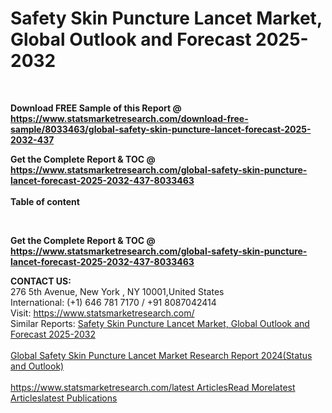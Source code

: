 <h1>Safety Skin Puncture Lancet Market, Global Outlook and Forecast 2025-2032</h1><br/><p><strong>Download FREE Sample of this Report @ <a href="https://www.statsmarketresearch.com/download-free-sample/8033463/global-safety-skin-puncture-lancet-forecast-2025-2032-437">https://www.statsmarketresearch.com/download-free-sample/8033463/global-safety-skin-puncture-lancet-forecast-2025-2032-437</a></strong></p><div><b>Get the Complete Report & TOC @ <a href="https://www.statsmarketresearch.com/global-safety-skin-puncture-lancet-forecast-2025-2032-437-8033463">https://www.statsmarketresearch.com/global-safety-skin-puncture-lancet-forecast-2025-2032-437-8033463</a></b></div><br><b>Table of content</b><p><br><div><b>Get the Complete Report & TOC @ <a href="https://www.statsmarketresearch.com/global-safety-skin-puncture-lancet-forecast-2025-2032-437-8033463">https://www.statsmarketresearch.com/global-safety-skin-puncture-lancet-forecast-2025-2032-437-8033463</a></b></div></p> <b>CONTACT US:</b><br>276 5th Avenue, New York , NY 10001,United States<br>International: (+1) 646 781 7170 / +91 8087042414<br>Visit: <a href="https://www.statsmarketresearch.com/">https://www.statsmarketresearch.com/</a><br>Similar Reports: <a href="https://www.statsmarketresearch.com/global-safety-skin-puncture-lancet-forecast-2025-2032-437-8033463">Safety Skin Puncture Lancet Market, Global Outlook and Forecast 2025-2032</a><br/><br/><a href="https://www.statsmarketresearch.com/global-safety-skin-puncture-lancet-forecast-2025-2032-437-8033463">Global Safety Skin Puncture Lancet Market Research Report 2024(Status and Outlook)</a><br/><br/><a href="https://gyeongbokgung.com">https://www.statsmarketresearch.com/</a><a href="https://hallyeomaritime.com">latest Articles</a><a href="https://jingwansa.com">Read More</a><a href=https://nguoiviet.jp/">latest Articles</a><a href="https://www.intelmarketresearch.com/">latest Publications</a>